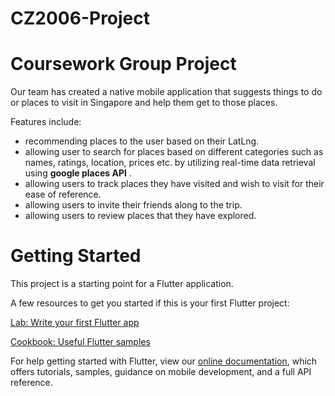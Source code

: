 # CZ2006-Project

# Coursework Group Project
Our team has created a native mobile application that suggests things to do or places to visit in Singapore and help them get to those places.

Features include:
- recommending places to the user based on their LatLng.
- allowing user to search for places based on different categories such as names, ratings, location, prices etc. by utilizing real-time data retrieval using **google places API** .
- allowing users to track places they have visited and wish to visit for their ease of reference. 
- allowing users to invite their friends along to the trip.
- allowing users to review places that they have explored.

# Getting Started
This project is a starting point for a Flutter application.

A few resources to get you started if this is your first Flutter project:

[Lab: Write your first Flutter app](https://docs.flutter.dev/get-started/codelab)


[Cookbook: Useful Flutter samples](https://docs.flutter.dev/cookbook)

For help getting started with Flutter, view our [online documentation](https://docs.flutter.dev/), which offers tutorials, samples, guidance on mobile development, and a full API reference.
